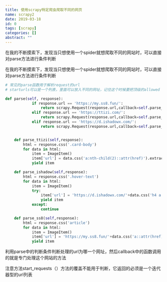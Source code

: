 ```yaml
---
title: 使用scrapy特定爬虫爬取不同的网页
name: scrapy2
date: 2019-03-18
id: 0
tags: [scrapy]
categories: []
abstract: ""
---
```



在我的不断摸索下，发现当只想使用一个spider就想爬取不同的网站时，可以直接对parse方法进行条件判断
<!--more-->


在我的不断摸索下，发现当只想使用一个spider就想爬取不同的网站时，可以直接对parse方法进行条件判断<!--more-->

```python
# 常见的parse函数用于解析request的url
# starturls可以是一个列表，里面可以放入不同的网址，记住这个时候要把顶级的allowed domin注释掉

def parse(self, response):
            if response.url == 'https://my.ss8.fun/':
                return scrapy.Request(response.url,callback=self.parse_ss8)
            elif response.url == 'https://ttizi.com/':
                return scrapy.Request(response.url,callback=self.parse_ttizi)
            elif response.url == 'https://d.ishadowx.com/':
                return scrapy.Request(response.url,callback=self.parse_ishadow)


    def parse_ttizi(self,response):
        html = response.css('.card-body')
        for data in html:
            item = ImageItem()
            item['url'] = data.css('a:nth-child(2)::attr(href)').extract_first()
            yield item

    def parse_ishadow(self,response):
        html = response.css('.hover-text')
        for data in html:
            item = ImageItem()
            try:
                item['url'] = 'https://d.ishadowx.com/'+data.css('h4 a::attr(href)').extract_first()
                yield item
            except:
                continue

    def parse_ss8(self,response):
        html = response.css('article')
        for data in html:
            item = ImageItem()
            item['url'] = 'https://my.ss8.fun/'+data.css('a::attr(href)').extract_first()
            yield item
```

利用parse中的判断条件判断处理的url为哪一个网址，然后callback中的函数调用的就是专门处理这个网站的方法

注意方法start_requests（）方法的覆盖不能用于判断，它返回的必须是一个迭代器型的url列表
